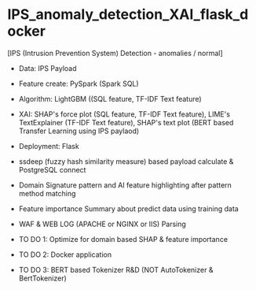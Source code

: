 # IPS_anomaly_detection_XAI_flask_docker

[IPS (Intrusion Prevention System) Detection - anomalies / normal]

- Data: IPS Payload
- Feature create: PySpark (Spark SQL)
- Algorithm: LightGBM ((SQL feature, TF-IDF Text feature)
- XAI: SHAP's force plot (SQL feature, TF-IDF Text feature), LIME's TextExplainer (TF-IDF Text feature), SHAP's text plot (BERT based Transfer Learning using IPS paylaod)
- Deployment: Flask
- ssdeep (fuzzy hash similarity measure) based payload calculate & PostgreSQL connect
- Domain Signature pattern and AI feature highlighting after pattern method matching
- Feature importance Summary about predict data using training data
- WAF & WEB LOG (APACHE or NGINX or IIS) Parsing

- TO DO 1: Optimize for domain based SHAP & feature importance 
- TO DO 2: Docker application
- TO DO 3: BERT based Tokenizer R&D (NOT AutoTokenizer & BertTokenizer)

